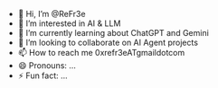 - 👋 Hi, I’m @ReFr3e
- 👀 I’m interested in AI & LLM
- 🌱 I’m currently learning about ChatGPT and Gemini
- 💞️ I’m looking to collaborate on AI Agent projects
- 📫 How to reach me 0xrefr3eATgmaildotcom
- 😄 Pronouns: ...
- ⚡ Fun fact: ...

<!---
ReFr3e/ReFr3e is a ✨ special ✨ repository because its `README.md` (this file) appears on your GitHub profile.
You can click the Preview link to take a look at your changes.
--->
